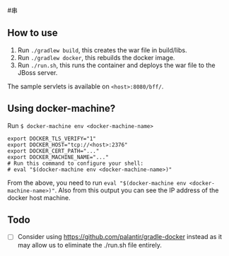 #串

## How to use

1. Run `./gradlew build`, this creates the war file in build/libs.
2. Run `./gradlew docker`, this rebuilds the docker image.
3. Run `./run.sh`, this runs the container and deploys the war file to the JBoss server.

The sample servlets is available on `<host>:8080/bff/`.
 
## Using docker-machine?

Run `$ docker-machine env <docker-machine-name>`

```
export DOCKER_TLS_VERIFY="1"  
export DOCKER_HOST="tcp://<host>:2376"   
export DOCKER_CERT_PATH="..."  
export DOCKER_MACHINE_NAME="..."  
# Run this command to configure your shell:  
# eval "$(docker-machine env <docker-machine-name>)"  
```

From the above, you need to run `eval "$(docker-machine env <docker-machine-name>)"`. 
Also from this output you can see the IP address of the docker host machine.

## Todo

- [ ] Consider using https://github.com/palantir/gradle-docker instead as it may allow us to eliminate the ./run.sh file entirely.